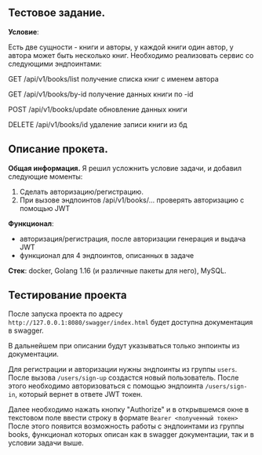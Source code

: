 ## Тестовое задание.

**Условие**:

Есть две сущности - книги и авторы, у каждой книги один автор, у автора может быть несколько книг. Необходимо реализовать сервис со следующими эндпоинтами:

GET /api/v1/books/list получение списка книг с именем автора

GET /api/v1/books/by-id получение данных книги по -id

POST /api/v1/books/update обновление данных книги

DELETE /api/v1/books/id удаление записи книги из бд

## Описание прокета.
**Общая информация.**
Я решил усложнить условие задачи, и добавил следующие моменты:
1. Сделать авторизацию/регистрацию.
2. При вызове эндпоинтов /api/v1/books/... проверять авторизацию с помощью JWT

**Функционал**:
* авторизация/регистрация, после авторизации генерация и выдача JWT
* функционал для 4 эндпоинтов, описанных в задаче

**Стек**: docker, Golang 1.16 (и различные пакеты для него), MySQL.

## Тестирование проекта
После запуска проекта по адресу `http://127.0.0.1:8080/swagger/index.html` будет доступна документация в swagger.

В дальнейшем при описании будут указываться только энпоинты из документации.

Для регистрации и авторизации нужны эндпоинты из группы `users`. После вызова `/users/sign-up` создастся новый пользователь. 
После этого необходимо авторизоваться с помощью эндпоинта `/users/sign-in`, который вернет в ответе JWT токен.

Далее необходимо нажать кнопку "Authorize" и в открывшемся окне в текстовом поле ввести строку в формате `Bearer <полученный токен>`
После этого появится возможность работы с эндпоинтами из группы books, функционал которых описан как в swagger документации, так и в условии задачи выше.